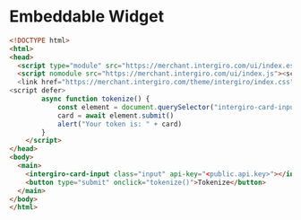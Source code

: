 # Embeddable Widget
<!-- Intergiro Card Input can be to tokenize cards, verification for 

- order
- authorization
- verification
- customer -->


``` html
<!DOCTYPE html>
<html>
<head>
  <script type="module" src="https://merchant.intergiro.com/ui/index.esm.js"></script>
  <script nomodule src="https://merchant.intergiro.com/ui/index.js"><script>
  <link href="https://merchant.intergiro.com/theme/intergiro/index.css" rel="stylesheet">
<script defer>
		async function tokenize() {
			const element = document.querySelector("intergiro-card-input")
			card = await element.submit()
			alert("Your token is: " + card)
		}
	</script>
</head>
<body>
  <main>
    <intergiro-card-input class="input" api-key="<public.api.key>"></intergiro-card-input>
    <button type="submit" onclick="tokenize()">Tokenize</button>
  </main>
</body>
</html>
```

<!-- ## Error -->
